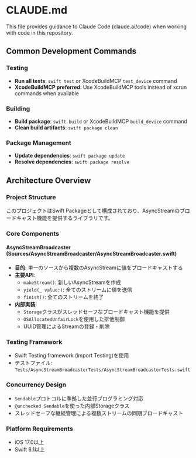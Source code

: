 # CLAUDE.md

This file provides guidance to Claude Code (claude.ai/code) when working with code in this repository.

## Common Development Commands

### Testing
- **Run all tests**: `swift test` or XcodeBuildMCP `test_device` command  
- **XcodeBuildMCP preferred**: Use XcodeBuildMCP tools instead of xcrun commands when available

### Building
- **Build package**: `swift build` or XcodeBuildMCP `build_device` command
- **Clean build artifacts**: `swift package clean`

### Package Management
- **Update dependencies**: `swift package update`
- **Resolve dependencies**: `swift package resolve`

## Architecture Overview

### Project Structure
このプロジェクトはSwift Packageとして構成されており、AsyncStreamのブロードキャスト機能を提供するライブラリです。

### Core Components

#### AsyncStreamBroadcaster (Sources/AsyncStreamBroadcaster/AsyncStreamBroadcaster.swift)
- **目的**: 単一のソースから複数のAsyncStreamに値をブロードキャストする
- **主要API**:
  - `makeStream()`: 新しいAsyncStreamを作成
  - `yield(_ value:)`: 全てのストリームに値を送信
  - `finish()`: 全てのストリームを終了
- **内部実装**: 
  - `Storage`クラスがスレッドセーフなブロードキャスト機能を提供
  - `OSAllocatedUnfairLock`を使用した排他制御
  - UUID管理によるStreamの登録・削除

### Testing Framework
- Swift Testing framework (import Testing)を使用
- テストファイル: `Tests/AsyncStreamBroadcasterTests/AsyncStreamBroadcasterTests.swift`

### Concurrency Design
- `Sendable`プロトコルに準拠した並行プログラミング対応
- `@unchecked Sendable`を使った内部Storageクラス
- スレッドセーフな継続管理による複数ストリームの同期ブロードキャスト

### Platform Requirements
- iOS 17.0以上
- Swift 6.1以上